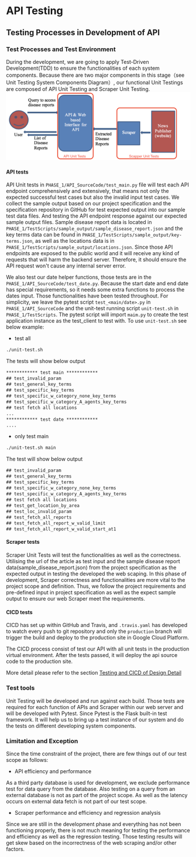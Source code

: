 [//]: # ( 3.1. API	Testing D2)
# API Testing

[//]: # ( • Describe	the	testing	processes	used	in	the	development	of API,	referring	to	the	data	and	scripts	included	in	Phase_1	folder.	This	should	describe	your testing	environment	and/or tools	used,	and	limitation e.g.	things	that	are	not	tested.	Describe	your testing	process	i.e.	how	your	team	conducts	testing using	the	test	data	e.g.	in	which	order	and	an overview	of	test	cases,	testing	data	and	testing	results.)
## Testing Processes in Development of API
### Test Processes and Test Environment
During the development, we are going to apply Test-Driven Development(TDD) to ensure the functionalities of each system components. 
Because there are two major components in this stage（see Unit Testing System Components Diagram）, our functional Unit Testings are composed of API Unit Testing and Scraper Unit Testing.
 ![Unit Testing System Components Diagram](testing-components.png "Unit Testing")
#### API tests
API Unit tests in `PHASE_1/API_SourceCode/test_main.py` file will test each API endpoint comprehensively and extensively, that means not only the expected successful test cases but also the invalid input test cases. We collect the sample output based on our project specification and the specification repository in GitHub for test expected output into our sample test data files.  And testing the API endpoint response against our expected sample output files. Sample disease report data is located in `PHASE_1/TestScripts/sample_output/sample_disease_report.json` and the key terms data can be found in `PHASE_1/TestScripts/sample_output/key-terms.json`, as well as the locations data is in `PHASE_1/TestScripts/sample_output/locations.json`. Since those API endpoints are exposed to the public world and it will receive any kind of requests that will harm the backend server. Therefore, it should ensure the API request won't cause any internal server error.

We also test our date helper functions, those tests are in the `PHASE_1/API_SourceCode/test_date.py`. Because the start date and end date has special requirements, so it needs some extra functions to process the dates input. Those functionalities have been tested throughout.
For simplicity, we leave the pytest script `test_<main/date>.py` in `PHASE_1/API_SourceCode` and the unit-test running script `unit-test.sh` in `PHASE_1/TestScripts`. The pytest script will import `maim.py` to create the test application instance as the test_client to test with.
To use `unit-test.sh` see below example:
  * test all
  ```bash
  ./unit-test.sh
  ```
  The tests will show below output
  ```
  ************ test main ************
## test_invalid_param
## test_general_key_terms
## test_specific_key_terms
## test_specific_w_category_none_key_terms
## test_specific_w_category_A_agents_key_terms
## test fetch all locations
...
************ test date ************
....
 ```
 * only test main
  ```bash
  ./unit-test.sh main
  ```
  The test will show below output
  ```
  ## test_invalid_param
  ## test_general_key_terms
  ## test_specific_key_terms
  ## test_specific_w_category_none_key_terms
  ## test_specific_w_category_A_agents_key_terms
  ## test fetch all locations
  ## test_get_location_by_area
  ## test_loc_invalid_param
  ## test_fetch_all_reports
  ## test_fetch_all_report_w_valid_limit
  ## test_fetch_all_report_w_valid_start_at1
  ```

#### Scraper tests
Scraper Unit Tests will test the functionalities as well as the correctness. Utilising the url of the article as test input and the sample disease report data(sample_disease_report.json) from the project specification as the expected output in testing the developed the web scaping. In this phase of development, Scraper correctness and functionalities are more vital to the project scope and definition. Thus, we follow the project requirements and pre-defined input in project specification as well as the expect sample output to ensure our web Scraper meet the requirements.
#### CICD tests
  CICD has set up within GitHub and Travis, and `.travis.yaml` has developed to watch every push to git repository and only the `production` branch will trigger the build and deploy to the production site in Google Cloud Platform.

  The CICD process consist of test our API with all unit tests in the production virtual environment. After the tests passed, it will deploy the api source code to the production site.

  More detail please refer to the section [Testing and CICD of Design Detail](https://github.com/unsw-se3011/SENG3011_EpiPro/blob/master/Reports/Design%20Details.md#testing-and-cicd)
### Test tools
 Unit Testing will be developed and run against each build. Those tests are required for each function of APIs and Scraper within our web server and will be developed with Pytest. Since Pytest is the Flask built-in test framework. It will help us to bring up a test instance of our system and do the tests on different developing system components.

### Limitation and Exception 
 Since the time constraint of the project, there are few things out of our test scope as follows:
 * API efficiency and performance

 As a third party database is used for development, we exclude performance test for data query from the database. Also testing on a query from an external database is not as part of the project scope. As well as the latency occurs on external data fetch is not part of our test scope.
 * Scraper performance and efficiency and regression analysis
 
 Since we are still in the development phase and everything has not been functioning properly, there is not much meaning for testing the performance and efficiency as well as the regression testing. Those testing results will get skew based on the incorrectness of the web scraping and/or other factors.


[//]: # ( • Describe	the	output	of	testing	and	what	actions	you	took to	improve	the	test results. At	D2	your	Phase_1/TestScripts	folder	should	contain:)
[//]: # (1. Test	input	files	)
[//]: # (2. Test	configuration	files	if	any)	
[//]: # (3. Result	files	if	any)
[//]: # (4. Software	or	scripts	used	during	testing	if	any)






















[//]: # (3.2. Platform Testing D4)
[//]: # (• Describe	the	testing	processes	used	in	the development of	the	platform.	You	may	include	a	sub-folder	in	Phase_2	folder	to	include	any	data,	scripts	you	used	to	test	the	platform. • Describe	the	output	of	testing	and	what	actions	you	took	to	improve	the	test results.)

